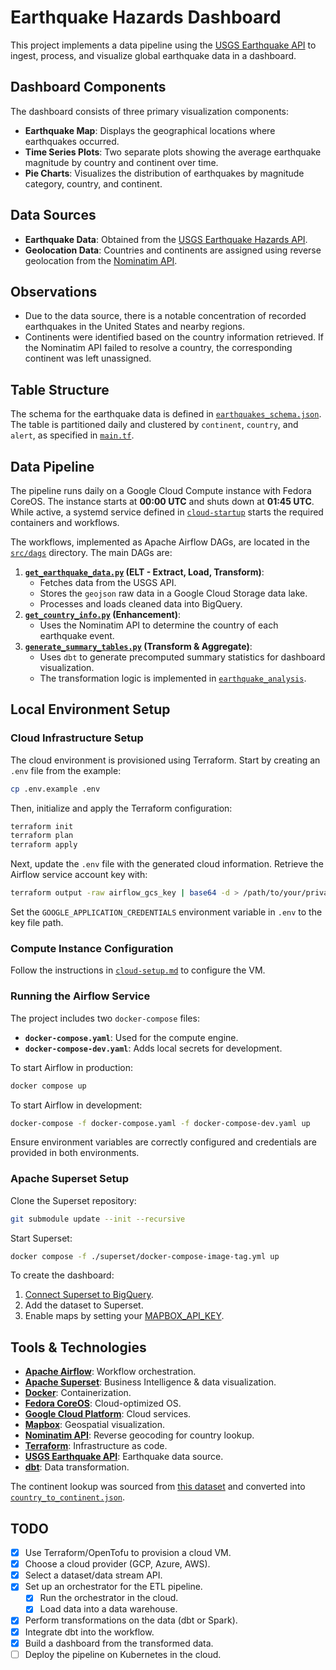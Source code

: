 # Earthquake Hazards Dashboard

This project implements a data pipeline using the [USGS Earthquake API](https://www.usgs.gov/programs/earthquake-hazards) to
ingest, process, and visualize global earthquake data in a dashboard.

## Dashboard Components

<!-- TODO: Add images or a GIF demonstrating the dashboard's interactivity -->

The dashboard consists of three primary visualization components:

- **Earthquake Map**: Displays the geographical locations where earthquakes occurred.
- **Time Series Plots**: Two separate plots showing the average earthquake magnitude by country and continent over time.
- **Pie Charts**: Visualizes the distribution of earthquakes by magnitude category, country, and continent.

## Data Sources

- **Earthquake Data**: Obtained from the [USGS Earthquake Hazards API](https://www.usgs.gov/programs/earthquake-hazards).
- **Geolocation Data**: Countries and continents are assigned using reverse geolocation from the [Nominatim API](https://nominatim.openstreetmap.org/ui/search.html).

## Observations

- Due to the data source, there is a notable concentration of recorded earthquakes in the United States and nearby regions.
- Continents were identified based on the country information retrieved. If the Nominatim API failed to resolve a country, the corresponding continent was left unassigned.

## Table Structure

The schema for the earthquake data is defined in [`earthquakes_schema.json`](/bigquery/earthquakes_schema.json). The table is partitioned daily and clustered by `continent`, `country`, and `alert`, as specified in [`main.tf`](/main.tf).

## Data Pipeline

<!-- TODO: Add a flowchart illustrating the pipeline with tool symbols -->

The pipeline runs daily on a Google Cloud Compute instance with Fedora CoreOS.
The instance starts at **00:00 UTC** and shuts down at **01:45 UTC**.
While active, a systemd service defined in [`cloud-startup`](/cloud-startup/docker-compose.bu) starts the required containers and workflows.

The workflows, implemented as Apache Airflow DAGs, are located in the [`src/dags`](/src/dags) directory. The main DAGs are:

1. **[`get_earthquake_data.py`](/src/dags/get_earthquake_data.py) (ELT - Extract, Load, Transform)**:
   - Fetches data from the USGS API.
   - Stores the `geojson` raw data in a Google Cloud Storage data lake.
   - Processes and loads cleaned data into BigQuery.
2. **[`get_country_info.py`](/src/dags/get_country_info.py) (Enhancement)**:
   - Uses the Nominatim API to determine the country of each earthquake event.
3. **[`generate_summary_tables.py`](/src/dags/generate_summary_tables.py) (Transform & Aggregate)**:
   - Uses `dbt` to generate precomputed summary statistics for dashboard visualization.
   - The transformation logic is implemented in [`earthquake_analysis`](/src/dags/dbt/earthquake_analysis).

## Local Environment Setup

### Cloud Infrastructure Setup

The cloud environment is provisioned using Terraform.
Start by creating an `.env` file from the example:

```sh
cp .env.example .env
```

Then, initialize and apply the Terraform configuration:

```sh
terraform init
terraform plan
terraform apply
```

Next, update the `.env` file with the generated cloud information.
Retrieve the Airflow service account key with:

```sh
terraform output -raw airflow_gcs_key | base64 -d > /path/to/your/private/key.json
```

Set the `GOOGLE_APPLICATION_CREDENTIALS` environment variable in `.env` to the key file path.

### Compute Instance Configuration

Follow the instructions in [`cloud-setup.md`](/docs/cloud-setup.md) to configure the VM.

### Running the Airflow Service

The project includes two `docker-compose` files:

- **`docker-compose.yaml`**: Used for the compute engine.
- **`docker-compose-dev.yaml`**: Adds local secrets for development.

To start Airflow in production:

```sh
docker compose up
```

To start Airflow in development:

```sh
docker-compose -f docker-compose.yaml -f docker-compose-dev.yaml up
```

Ensure environment variables are correctly configured and credentials are provided in both environments.

### Apache Superset Setup

Clone the Superset repository:

```sh
git submodule update --init --recursive
```

Start Superset:

```sh
docker compose -f ./superset/docker-compose-image-tag.yml up
```

To create the dashboard:

1. [Connect Superset to BigQuery](https://superset.apache.org/docs/configuration/databases/#google-bigquery).
2. Add the dataset to Superset.
3. Enable maps by setting your [MAPBOX_API_KEY](https://superset.apache.org/docs/faq/#why-is-the-map-not-visible-in-the-geospatial-visualization).

## Tools & Technologies

- **[Apache Airflow](https://airflow.apache.org/)**: Workflow orchestration.
- **[Apache Superset](https://superset.apache.org/)**: Business Intelligence & data visualization.
- **[Docker](https://www.docker.com/)**: Containerization.
- **[Fedora CoreOS](https://fedoraproject.org/coreos/)**: Cloud-optimized OS.
- **[Google Cloud Platform](https://cloud.google.com/)**: Cloud services.
- **[Mapbox](https://www.mapbox.com/)**: Geospatial visualization.
- **[Nominatim API](https://nominatim.openstreetmap.org/ui/search.html)**: Reverse geocoding for country lookup.
- **[Terraform](https://www.terraform.io/)**: Infrastructure as code.
- **[USGS Earthquake API](https://earthquake.usgs.gov)**: Earthquake data source.
- **[dbt](https://docs.getdbt.com/)**: Data transformation.

The continent lookup was sourced from [this dataset](https://gist.github.com/stevewithington/20a69c0b6d2ff846ea5d35e5fc47f26c) and converted into [`country_to_continent.json`](/src/dags/include/country_to_continent.json).

## TODO

- [x] Use Terraform/OpenTofu to provision a cloud VM.
- [x] Choose a cloud provider (GCP, Azure, AWS).
- [x] Select a dataset/data stream API.
- [x] Set up an orchestrator for the ETL pipeline.
  - [x] Run the orchestrator in the cloud.
  - [x] Load data into a data warehouse.
- [x] Perform transformations on the data (dbt or Spark).
- [x] Integrate dbt into the workflow.
- [x] Build a dashboard from the transformed data.
- [ ] Deploy the pipeline on Kubernetes in the cloud.
